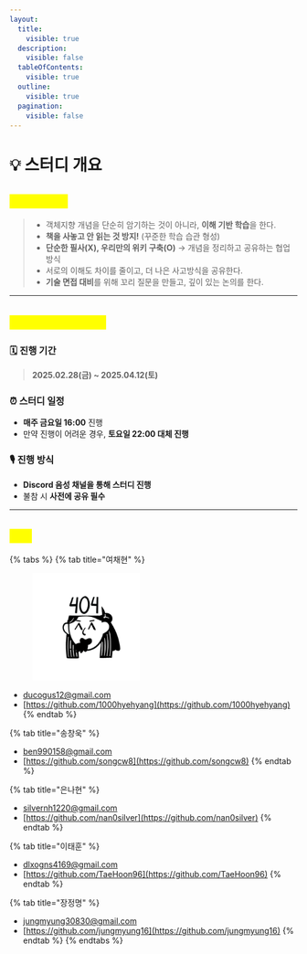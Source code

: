 ```yaml
---
layout:
  title:
    visible: true
  description:
    visible: false
  tableOfContents:
    visible: true
  outline:
    visible: true
  pagination:
    visible: false
---
```


# 💡 스터디 개요

## <mark style="color:yellow;">**스터디 목표**</mark>

> * 객체지향 개념을 단순히 암기하는 것이 아니라, **이해 기반 학습**을 한다.
> * **책을 사놓고 안 읽는 것 방지!** (꾸준한 학습 습관 형성)
> * **단순한 필사(X), 우리만의 위키 구축(O)** → 개념을 정리하고 공유하는 협업 방식
> * 서로의 이해도 차이를 줄이고, 더 나은 사고방식을 공유한다.
> * **기술 면접 대비**를 위해 꼬리 질문을 만들고, 깊이 있는 논의를 한다.

***

## <mark style="color:yellow;">**스터디 일정 및 규칙**</mark>

### 🗓️ **진행 기간**

> **2025.02.28(금) \~ 2025.04.12(토)**

### ⏰ **스터디 일정**

* **매주 금요일 16:00** 진행
* 만약 진행이 어려운 경우, **토요일 22:00 대체 진행**

### 🎙️ **진행 방식**

* **Discord 음성 채널을 통해 스터디 진행**
* 불참 시 **사전에 공유 필수**

***

## <mark style="color:yellow;">멤버</mark>

{% tabs %}
{% tab title="여채현" %}
<figure><img src="../.gitbook/assets/노션 아바타(투명 배경).png" alt="" width="188"><figcaption></figcaption></figure>

* [ducogus12@gmail.com](mailto:ducogus12@gmail.com)
* [https://github.com/1000hyehyang](https://github.com/1000hyehyang)
{% endtab %}

{% tab title="송창욱" %}
* [ben990158@gmail.com](mailto:ben990158@gmail.com)
* [https://github.com/songcw8](https://github.com/songcw8)
{% endtab %}

{% tab title="은나현" %}
* [silvernh1220@gmail.com](mailto:silvernh1220@gmail.com)
* [https://github.com/nan0silver](https://github.com/nan0silver)
{% endtab %}

{% tab title="이태훈" %}
* [dlxogns4169@gmail.com](mailto:dlxogns4169@gmail.com)
* [https://github.com/TaeHoon96](https://github.com/TaeHoon96)
{% endtab %}

{% tab title="장정명" %}
* [jungmyung30830@gmail.com](mailto:jungmyung30830@gmail.com)
* [https://github.com/jungmyung16](https://github.com/jungmyung16)
{% endtab %}
{% endtabs %}
